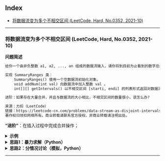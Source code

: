 Index
---
- [将数据流变为多个不相交区间 (LeetCode, Hard, No.0352, 2021-10)](#将数据流变为多个不相交区间-leetcode-hard-no0352-2021-10)

---

### 将数据流变为多个不相交区间 (LeetCode, Hard, No.0352, 2021-10)

<!-- Tag: 二分查找、模拟 -->

<summary><b>问题简述</b></summary>

```txt
给你一个由非负整数 a1, a2, ..., an 组成的数据流输入，请你将到目前为止看到的数字总结为不相交的区间列表。

实现 SummaryRanges 类：
    SummaryRanges() 使用一个空数据流初始化对象。
    void addNum(int val) 向数据流中加入整数 val 。
    int[][] getIntervals() 以不相交区间 [starti, endi] 的列表形式返回对数据流中整数的总结。

进阶：如果存在大量合并，并且与数据流的大小相比，不相交区间的数量很小，该怎么办?

来源：力扣（LeetCode）
链接：https://leetcode-cn.com/problems/data-stream-as-disjoint-intervals
著作权归领扣网络所有。商业转载请联系官方授权，非商业转载请注明出处。
```

**“进阶”**：在插入过程中完成合并操作；

<details><summary><b>示例</b></summary>

```txt
输入：
    ["SummaryRanges", "addNum", "getIntervals", "addNum", "getIntervals", "addNum", "getIntervals", "addNum", "getIntervals", "addNum", "getIntervals"]
[[], [1], [], [3], [], [7], [], [2], [], [6], []]
输出：
    [null, null, [[1, 1]], null, [[1, 1], [3, 3]], null, [[1, 1], [3, 3], [7, 7]], null, [[1, 3], [7, 7]], null, [[1, 3], [6, 7]]]

解释：
    SummaryRanges summaryRanges = new SummaryRanges();
    summaryRanges.addNum(1);      // arr = [1]
    summaryRanges.getIntervals(); // 返回 [[1, 1]]
    summaryRanges.addNum(3);      // arr = [1, 3]
    summaryRanges.getIntervals(); // 返回 [[1, 1], [3, 3]]
    summaryRanges.addNum(7);      // arr = [1, 3, 7]
    summaryRanges.getIntervals(); // 返回 [[1, 1], [3, 3], [7, 7]]
    summaryRanges.addNum(2);      // arr = [1, 2, 3, 7]
    summaryRanges.getIntervals(); // 返回 [[1, 3], [7, 7]]
    summaryRanges.addNum(6);      // arr = [1, 2, 3, 6, 7]
    summaryRanges.getIntervals(); // 返回 [[1, 3], [6, 7]]

提示：
    0 <= val <= 10^4
    最多调用 addNum 和 getIntervals 方法 3 * 10^4 次

来源：力扣（LeetCode）
链接：https://leetcode-cn.com/problems/data-stream-as-disjoint-intervals
著作权归领扣网络所有。商业转载请联系官方授权，非商业转载请注明出处。
```

</details>


<details><summary><b>思路1：暴力求解（Python）</b></summary>

- 每次 `getIntervals` 时，先对数组排序，然后依次找出每个不相交的区间；

```python
class SummaryRanges:

    def __init__(self):
        self.ls = []

    def addNum(self, val: int) -> None:
        """"""
        self.ls.append(val)

    def getIntervals(self) -> List[List[int]]:
        """"""
        ls = sorted(self.ls)
        ret = []
        l = ls[0]
        for i in range(1, len(ls)):
            if ls[i] - ls[i-1] > 1:  # 判断是否需要合并
                ret.append([l, ls[i-1]])
                l = ls[i]
        
        ret.append([l, ls[-1]])

        return ret
```

</details>


<details><summary><b>思路2：分情况讨论（模拟，Python）</b></summary>

- 明确每次 `addNum` 时，区间会发生那些变化：
    - 情况1：存在一个区间 `[l, r]` 满足 `l <= val <= r`；
    - 情况2：存在一个区间 `[l, r]` 满足 `r + 1 == val`；
    - 情况3：存在一个区间 `[l, r]` 满足 `l - 1 == val`；
    - 情况4：存在两个个区间 `[l0, r0]` 和 `[l1, r1]` 满足 `r0 + 1 == val == l1 - 1`，即加入 val 后，会合并为一个区间 `[l0, r1]`
    - 情况5：以上均不满足，加入后 val 单独成为一个区间；

- 时间复杂度: `addNum O(NlgN)`、`getIntervals O(N)`；
- 空间复杂度: `O(N)`

```python
from sortedcontainers import SortedDict

class SummaryRanges:

    def __init__(self):
        self.intervals = SortedDict()  # {l: r}

    def addNum(self, val: int) -> None:
        intervals_ = self.intervals
        keys_ = self.intervals.keys()
        values_ = self.intervals.values()

        # 二分查找
        # 找到 l1 最小的且满足 l1 > val 的区间 interval1 = [l1, r1]
        # 如果不存在这样的区间，interval1 为 len(intervals)
        interval1 = intervals_.bisect_right(val)
        # 找到 l0 最大的且满足 l0 <= val 的区间 interval0 = [l0, r0]
        # 在有序集合中，interval0 就是 interval1 的前一个区间
        # 如果不存在这样的区间，interval0 为尾迭代器
        interval0 = (len(intervals_) if interval1 == 0 else interval1 - 1)

        if interval0 != len(intervals_) and keys_[interval0] <= val <= values_[interval0]:
            # 情况一
            return
        else:
            left_aside = (interval0 != len(intervals_) and values_[interval0] + 1 == val)
            right_aside = (interval1 != len(intervals_) and keys_[interval1] - 1 == val)
            if left_aside and right_aside:
                # 情况四
                left, right = keys_[interval0], values_[interval1]
                intervals_.popitem(interval1)
                intervals_.popitem(interval0)
                intervals_[left] = right
            elif left_aside:
                # 情况二
                intervals_[keys_[interval0]] += 1
            elif right_aside:
                # 情况三
                right = values_[interval1]
                intervals_.popitem(interval1)
                intervals_[val] = right
            else:
                # 情况五
                intervals_[val] = val

    def getIntervals(self) -> List[List[int]]:
        # 这里实际上返回的是 List[Tuple[int, int]] 类型
        # 但 Python 的类型提示不是强制的，因此也可以通过
        return list(self.intervals.items())

作者：LeetCode-Solution
链接：https://leetcode-cn.com/problems/data-stream-as-disjoint-intervals/solution/jiang-shu-ju-liu-bian-wei-duo-ge-bu-xian-hm1r/
来源：力扣（LeetCode）
著作权归作者所有。商业转载请联系作者获得授权，非商业转载请注明出处。
```

- 上面的代码中用到了 `SortedDict`，示例：

```python
>>> d = SortedDict()
>>> d[3] = 33
>>> d[2] = 22
>>> d[4] = 44
>>> d[6] = 66
>>> d[7] = 77
>>> d
SortedDict({2: 22, 3: 33, 4: 44, 6: 66, 7: 77})
>>> d.bisect_left(4)  # 二分查找返回的是插入位置
2
>>> d.bisect_right(4)  # left 和 right 的区别是如果插入值已存在，则 left 会插到前面，right 会插到后面
3
```

</details>

---
